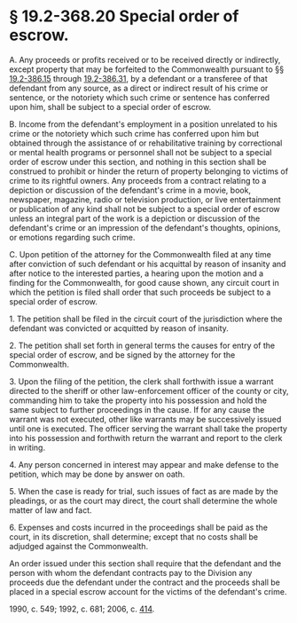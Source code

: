 # § 19.2-368.20 Special order of escrow.

<p>A. Any proceeds or profits received or to be received directly or indirectly, except property that may be forfeited to the Commonwealth pursuant to §§ <a href='http://law.lis.virginia.gov/vacode/19.2-386.15/'>19.2-386.15</a> through <a href='http://law.lis.virginia.gov/vacode/19.2-386.31/'>19.2-386.31</a>, by a defendant or a transferee of that defendant from any source, as a direct or indirect result of his crime or sentence, or the notoriety which such crime or sentence has conferred upon him, shall be subject to a special order of escrow.</p><p>B. Income from the defendant's employment in a position unrelated to his crime or the notoriety which such crime has conferred upon him but obtained through the assistance of or rehabilitative training by correctional or mental health programs or personnel shall not be subject to a special order of escrow under this section, and nothing in this section shall be construed to prohibit or hinder the return of property belonging to victims of crime to its rightful owners. Any proceeds from a contract relating to a depiction or discussion of the defendant's crime in a movie, book, newspaper, magazine, radio or television production, or live entertainment or publication of any kind shall not be subject to a special order of escrow unless an integral part of the work is a depiction or discussion of the defendant's crime or an impression of the defendant's thoughts, opinions, or emotions regarding such crime.</p><p>C. Upon petition of the attorney for the Commonwealth filed at any time after conviction of such defendant or his acquittal by reason of insanity and after notice to the interested parties, a hearing upon the motion and a finding for the Commonwealth, for good cause shown, any circuit court in which the petition is filed shall order that such proceeds be subject to a special order of escrow.</p><p>1. The petition shall be filed in the circuit court of the jurisdiction where the defendant was convicted or acquitted by reason of insanity.</p><p>2. The petition shall set forth in general terms the causes for entry of the special order of escrow, and be signed by the attorney for the Commonwealth.</p><p>3. Upon the filing of the petition, the clerk shall forthwith issue a warrant directed to the sheriff or other law-enforcement officer of the county or city, commanding him to take the property into his possession and hold the same subject to further proceedings in the cause. If for any cause the warrant was not executed, other like warrants may be successively issued until one is executed. The officer serving the warrant shall take the property into his possession and forthwith return the warrant and report to the clerk in writing.</p><p>4. Any person concerned in interest may appear and make defense to the petition, which may be done by answer on oath.</p><p>5. When the case is ready for trial, such issues of fact as are made by the pleadings, or as the court may direct, the court shall determine the whole matter of law and fact.</p><p>6. Expenses and costs incurred in the proceedings shall be paid as the court, in its discretion, shall determine; except that no costs shall be adjudged against the Commonwealth.</p><p>An order issued under this section shall require that the defendant and the person with whom the defendant contracts pay to the Division any proceeds due the defendant under the contract and the proceeds shall be placed in a special escrow account for the victims of the defendant's crime.</p><p>1990, c. 549; 1992, c. 681; 2006, c. <a href='http://lis.virginia.gov/cgi-bin/legp604.exe?061+ful+CHAP0414'>414</a>.</p>